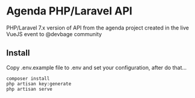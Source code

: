 # Agenda PHP/Laravel API

PHP/Laravel 7.x version of API from the agenda project created in the live VueJS event to @devbage community

## Install

Copy .env.example file to .env and set your configuration, after do that...

```
composer install
php artisan key:generate
php artisan serve
```
